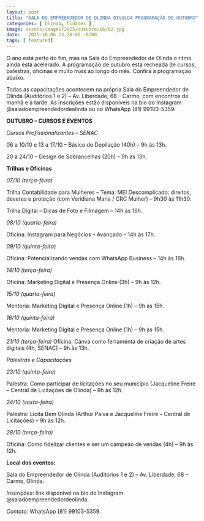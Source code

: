 ```yaml
---
layout: post
title: "SALA DO EMPREENDEDOR DE OLINDA DIVULGA PROGRAMAÇÃO DE OUTUBRO"
categories: [ Olinda, Cidades ]
image: assets/images/2025/outubro/06/02.jpg
date:   2025-10-06 13:20:00 -0300
tags: [ featured]
---
```

O ano está perto do fim, mas na Sala do Empreendedor de Olinda o ritmo ainda está acelerado. A programação de outubro está recheada de cursos, palestras, oficinas e muito mais ao longo do mês. Confira a programação abaixo.

Todas as capacitações acontecem na própria Sala do Empreendedor de Olinda (Auditórios 1 e 2) – Av. Liberdade, 68 – Carmo, com encontros de manhã e à tarde. As inscrições estão disponíveis na bio do Instagram @saladoempreendedordeolinda ou no WhatsApp (81) 99103-5359.

**OUTUBRO – CURSOS E EVENTOS**

_Cursos Profissionalizantes – SENAC_

06 a 10/10 e 13 a 17/10 – Básico de Depilação (40h) – 9h às 13h.

20 a 24/10 – Design de Sobrancelhas (20h) – 9h às 13h.

**Trilhas e Oficinas**

_07/10 (terça-feira)_

Trilha Contabilidade para Mulheres – Tema: MEI Descomplicado: direitos, deveres e proteção (com Veridiana Maria / CRC Mulher) – 9h30 às 11h30.

Trilha Digital – Dicas de Foto e Filmagem – 14h às 16h.

_08/10 (quarta-feira)_ 
 
Oficina: Instagram para Negócios – Avançado – 14h às 17h.

_09/10 (quinta-feira)_ 

Oficina: Potencializando vendas com WhatsApp Business – 14h às 16h.

_14/10 (terça-feira)_

Oficina: Marketing Digital e Presença Online (3h) – 9h às 12h.

_15/10 (quarta-feira)_

Mentoria: Marketing Digital e Presença Online (1h) – 9h às 15h.

_16/10 (quinta-feira)_

Mentoria: Marketing Digital e Presença Online (1h) – 9h às 15h.

_21/10 (terça-feira)_
 Oficina: Canva como ferramenta de criação de artes digitais (4h, SENAC) – 9h às 13h.

*Palestras e Capacitações*

_23/10 (quinta-feira)_

 Palestra: Como participar de licitações no seu município (Jacqueline Freire – Central de Licitações de Olinda) – 9h às 12h.

_24/10 (sexta-feira)_

Palestra: Licita Bem Olinda (Arthur Paiva e Jacqueline Freire – Central de Licitações) – 9h às 12h.

_28/10 (terça-feira)_

 Oficina: Como fidelizar clientes e ser um campeão de vendas (4h) – 9h às 12h.

**Local dos eventos:**

Sala do Empreendedor de Olinda (Auditórios 1 e 2) – Av. Liberdade, 68 – Carmo, Olinda.

_Inscrições_: link disponível na bio do Instagram @saladoempreendedordeolinda.

_Contato_: WhatsApp (81) 99103-5359.